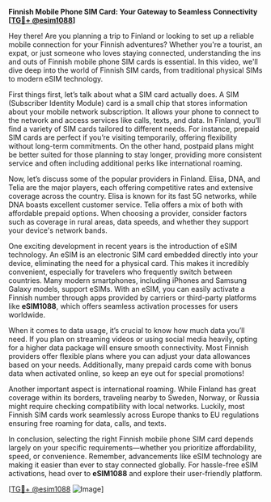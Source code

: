 **Finnish Mobile Phone SIM Card: Your Gateway to Seamless Connectivity [[TG💪+ @esim1088](https://t.me/s/esim1088)]**

Hey there! Are you planning a trip to Finland or looking to set up a reliable mobile connection for your Finnish adventures? Whether you're a tourist, an expat, or just someone who loves staying connected, understanding the ins and outs of Finnish mobile phone SIM cards is essential. In this video, we'll dive deep into the world of Finnish SIM cards, from traditional physical SIMs to modern eSIM technology.

First things first, let’s talk about what a SIM card actually does. A SIM (Subscriber Identity Module) card is a small chip that stores information about your mobile network subscription. It allows your phone to connect to the network and access services like calls, texts, and data. In Finland, you’ll find a variety of SIM cards tailored to different needs. For instance, prepaid SIM cards are perfect if you’re visiting temporarily, offering flexibility without long-term commitments. On the other hand, postpaid plans might be better suited for those planning to stay longer, providing more consistent service and often including additional perks like international roaming.

Now, let’s discuss some of the popular providers in Finland. Elisa, DNA, and Telia are the major players, each offering competitive rates and extensive coverage across the country. Elisa is known for its fast 5G networks, while DNA boasts excellent customer service. Telia offers a mix of both with affordable prepaid options. When choosing a provider, consider factors such as coverage in rural areas, data speeds, and whether they support your device's network bands.

One exciting development in recent years is the introduction of eSIM technology. An eSIM is an electronic SIM card embedded directly into your device, eliminating the need for a physical card. This makes it incredibly convenient, especially for travelers who frequently switch between countries. Many modern smartphones, including iPhones and Samsung Galaxy models, support eSIMs. With an eSIM, you can easily activate a Finnish number through apps provided by carriers or third-party platforms like **eSIM1088**, which offers seamless activation processes for users worldwide.

When it comes to data usage, it’s crucial to know how much data you’ll need. If you plan on streaming videos or using social media heavily, opting for a higher data package will ensure smooth connectivity. Most Finnish providers offer flexible plans where you can adjust your data allowances based on your needs. Additionally, many prepaid cards come with bonus data when activated online, so keep an eye out for special promotions!

Another important aspect is international roaming. While Finland has great coverage within its borders, traveling nearby to Sweden, Norway, or Russia might require checking compatibility with local networks. Luckily, most Finnish SIM cards work seamlessly across Europe thanks to EU regulations ensuring free roaming for data, calls, and texts.

In conclusion, selecting the right Finnish mobile phone SIM card depends largely on your specific requirements—whether you prioritize affordability, speed, or convenience. Remember, advancements like eSIM technology are making it easier than ever to stay connected globally. For hassle-free eSIM activations, head over to **eSIM1088** and explore their user-friendly platform.

[[TG💪+ @esim1088](https://t.me/s/esim1088) ![Image](https://i.postimg.cc/Y0z9fWf4/image.png)]